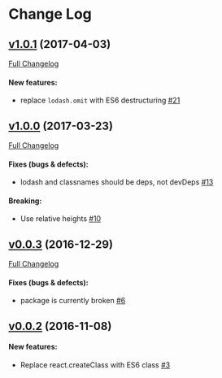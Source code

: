 #  Change Log



## [v1.0.1](https://github.com/buildo/react-placeholder/tree/v1.0.1) (2017-04-03)
[Full Changelog](https://github.com/buildo/react-placeholder/compare/v1.0.0...v1.0.1)

#### New features:

- replace `lodash.omit` with ES6 destructuring [#21](https://github.com/buildo/react-placeholder/issues/21)

## [v1.0.0](https://github.com/buildo/react-placeholder/tree/v1.0.0) (2017-03-23)
[Full Changelog](https://github.com/buildo/react-placeholder/compare/v0.0.3...v1.0.0)

#### Fixes (bugs & defects):

- lodash and classnames should be deps, not devDeps [#13](https://github.com/buildo/react-placeholder/issues/13)

#### Breaking:

- Use relative heights [#10](https://github.com/buildo/react-placeholder/issues/10)

## [v0.0.3](https://github.com/buildo/react-placeholder/tree/v0.0.3) (2016-12-29)
[Full Changelog](https://github.com/buildo/react-placeholder/compare/v0.0.2...v0.0.3)

#### Fixes (bugs & defects):

- package is currently broken [#6](https://github.com/buildo/react-placeholder/issues/6)

## [v0.0.2](https://github.com/buildo/react-placeholder/tree/v0.0.2) (2016-11-08)


#### New features:

- Replace react.createClass with ES6 class [#3](https://github.com/buildo/react-placeholder/issues/3)
